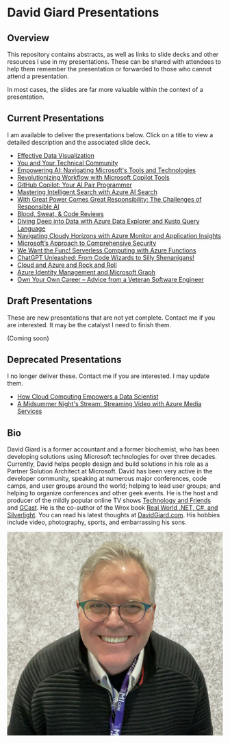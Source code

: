# David Giard Presentations

## Overview

This repository contains abstracts, as well as links to slide decks and other resources I use in my presentations. These can be shared with attendees to help them remember the presentation or forwarded to those who cannot attend a presentation.

In most cases, the slides are far more valuable within the context of a presentation.

## Current Presentations

I am available to deliver the presentations below. Click on a title to view a detailed description and the associated slide deck.

- [Effective Data Visualization](./presentations/Data-Visualization)
- [You and Your Technical Community](./presentations/You-and-Your-Technical-Community)
- [Empowering AI: Navigating Microsoft's Tools and Technologies](./presentations/AI-and-Microsoft)
- [Revolutionizing Workflow with Microsoft Copilot Tools](./presentations/Microsoft-Copilot)
- [GitHub Copilot: Your AI Pair Programmer](./presentations/GitHub-Copilot)
- [Mastering Intelligent Search with Azure AI Search](./presentations/Azure%20AI%20Search)
- [With Great Power Comes Great Responsibility: The Challenges of Responsible AI](./presentations/Responsible%20AI)
- [Blood, Sweat, & Code Reviews](./presentations/Blood-Sweat-and-Code-Reviews)
- [Diving Deep into Data with Azure Data Explorer and Kusto Query Language](./presentations/ADX-and-KQL)
- [Navigating Cloudy Horizons with Azure Monitor and Application Insights](./presentations/Azure%20Monitor%20and%20App%20Insights)
- [Microsoft’s Approach to Comprehensive Security](./presentations/Secure%20Future%20Initiative/)
- [We Want the Func! Serverless Computing with Azure Functions](./presentations/Azure-Functions)
- [ChatGPT Unleashed: From Code Wizards to Silly Shenanigans!](./presentations/ChatGPT)
- [Cloud and Azure and Rock and Roll](./presentations/Cloud-And-Azure-And-Rock-And-Roll)
- [Azure Identity Management and Microsoft Graph](./presentations/MS-Graph-and-Identity-Management)
- [Own Your Own Career – Advice from a Veteran Software Engineer](./presentations/Own-Your-Own-Career)

## Draft Presentations

These are new presentations that are not yet complete. Contact me if you are interested. It may be the catalyst I need to finish them.

(Coming soon)

## Deprecated Presentations

I no longer deliver these. Contact me if you are interested. I may update them.

- [How Cloud Computing Empowers a Data Scientist](./presentations/How-Cloud-Computing-Empowers-a-Data-Scientist)
- [A Midsummer Night's Stream: Streaming Video with Azure Media Services](./presentations/Azure-Media-Services)

## Bio

David Giard is a former accountant and a former biochemist, who has been developing solutions using Microsoft technologies for over three decades.  Currently, David helps people design and build solutions in his role as a Partner Solution Architect at Microsoft. David has been very active in the developer community, speaking at numerous major conferences, code camps, and user groups around the world; helping to lead user groups; and helping to organize conferences and other geek events. He is the host and producer of the mildly popular online TV shows [Technology and Friends](http://technologyandfriends.com) and [GCast](https://aka.ms/gcast).  He is the co-author of the Wrox book [Real World .NET, C#, and Silverlight](https://www.amazon.com/Real-World-NET-Silverlight-Indispensible/dp/1118021967/). You can read his latest thoughts at [DavidGiard.com](https://davidgiard.com).  His hobbies include video, photography, sports, and embarrassing his sons.

![David Giard](./images/David2024.JPG)
